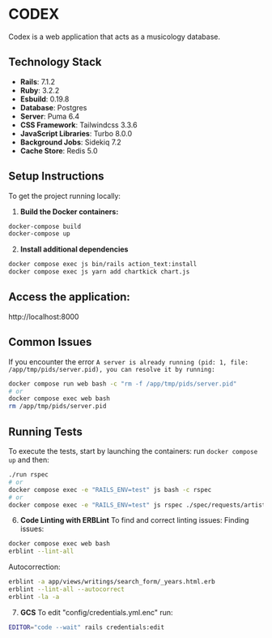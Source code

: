 # CODEX

Codex is a web application that acts as a musicology database.

## Technology Stack

- **Rails**: 7.1.2
- **Ruby**: 3.2.2
- **Esbuild**: 0.19.8
- **Database**: Postgres
- **Server**: Puma 6.4
- **CSS Framework**: Tailwindcss 3.3.6
- **JavaScript Libraries**: Turbo 8.0.0
- **Background Jobs**: Sidekiq 7.2
- **Cache Store**: Redis 5.0

## Setup Instructions

To get the project running locally:

1. **Build the Docker containers:**
```bash
docker-compose build
docker-compose up
```

2. **Install additional dependencies**
```bash
docker compose exec js bin/rails action_text:install
docker compose exec js yarn add chartkick chart.js
```

## **Access the application:**
http://localhost:8000


## **Common Issues**
If you encounter the error `A server is already running (pid: 1, file: /app/tmp/pids/server.pid), you can resolve it by running:`
```bash
docker compose run web bash -c "rm -f /app/tmp/pids/server.pid"
# or
docker compose exec web bash
rm /app/tmp/pids/server.pid
```

## **Running Tests**
To execute the tests, start by launching the containers:
run `docker compose up` and then:
```bash
./run rspec
# or
docker compose exec -e "RAILS_ENV=test" js bash -c rspec
# or
docker compose exec -e "RAILS_ENV=test" js rspec ./spec/requests/artists_controller.spec
```

6. **Code Linting with ERBLint**
To find and correct linting issues:
Finding issues:
```bash
docker compose exec web bash
erblint --lint-all
```

Autocorrection:
```bash
erblint -a app/views/writings/search_form/_years.html.erb
erblint --lint-all --autocorrect
erblint -la -a
``````


7. **GCS**
To edit "config/credentials.yml.enc" run:
```bash
EDITOR="code --wait" rails credentials:edit
```
